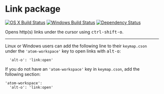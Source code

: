 # Link package
[![OS X Build Status](https://travis-ci.org/atom/link.png?branch=master)](https://travis-ci.org/atom/link) [![Windows Build Status](https://ci.appveyor.com/api/projects/status/1d3cb8ktd48k9vnl/branch/master?svg=true)](https://ci.appveyor.com/project/Atom/link/branch/master) [![Dependency Status](https://david-dm.org/atom/link.svg)](https://david-dm.org/atom/link)

Opens http(s) links under the cursor using <kbd>ctrl-shift-o</kbd>.

---

Linux or Windows users can add the following line to their `keymap.cson` under the `'atom-workspace'` key to open links with <kbd>alt-o</kbd>:

```
  'alt-o': 'link:open'
```

If you do not have an `'atom-workspace'` key in `keymap.cson`, add the following section:

```
'atom-workspace':
  'alt-o': 'link:open'
```

